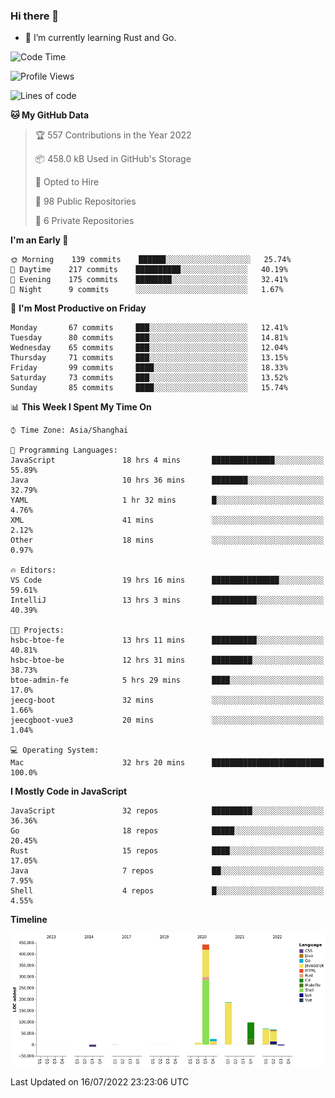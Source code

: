 ### Hi there 👋

- 🌱 I’m currently learning Rust and Go.

<!--START_SECTION:waka-->
![Code Time](http://img.shields.io/badge/Code%20Time-584%20hrs%2043%20mins-blue)

![Profile Views](http://img.shields.io/badge/Profile%20Views-0-blue)

![Lines of code](https://img.shields.io/badge/From%20Hello%20World%20I%27ve%20Written-895%20Thousand%20lines%20of%20code-blue)

**🐱 My GitHub Data** 

> 🏆 557 Contributions in the Year 2022
 > 
> 📦 458.0 kB Used in GitHub's Storage 
 > 
> 💼 Opted to Hire
 > 
> 📜 98 Public Repositories 
 > 
> 🔑 6 Private Repositories  
 > 
**I'm an Early 🐤** 

```text
🌞 Morning    139 commits    ██████░░░░░░░░░░░░░░░░░░░   25.74% 
🌆 Daytime    217 commits    ██████████░░░░░░░░░░░░░░░   40.19% 
🌃 Evening    175 commits    ████████░░░░░░░░░░░░░░░░░   32.41% 
🌙 Night      9 commits      ░░░░░░░░░░░░░░░░░░░░░░░░░   1.67%

```
📅 **I'm Most Productive on Friday** 

```text
Monday       67 commits     ███░░░░░░░░░░░░░░░░░░░░░░   12.41% 
Tuesday      80 commits     ███░░░░░░░░░░░░░░░░░░░░░░   14.81% 
Wednesday    65 commits     ███░░░░░░░░░░░░░░░░░░░░░░   12.04% 
Thursday     71 commits     ███░░░░░░░░░░░░░░░░░░░░░░   13.15% 
Friday       99 commits     ████░░░░░░░░░░░░░░░░░░░░░   18.33% 
Saturday     73 commits     ███░░░░░░░░░░░░░░░░░░░░░░   13.52% 
Sunday       85 commits     ████░░░░░░░░░░░░░░░░░░░░░   15.74%

```


📊 **This Week I Spent My Time On** 

```text
⌚︎ Time Zone: Asia/Shanghai

💬 Programming Languages: 
JavaScript               18 hrs 4 mins       ██████████████░░░░░░░░░░░   55.89% 
Java                     10 hrs 36 mins      ████████░░░░░░░░░░░░░░░░░   32.79% 
YAML                     1 hr 32 mins        █░░░░░░░░░░░░░░░░░░░░░░░░   4.76% 
XML                      41 mins             ░░░░░░░░░░░░░░░░░░░░░░░░░   2.12% 
Other                    18 mins             ░░░░░░░░░░░░░░░░░░░░░░░░░   0.97%

🔥 Editors: 
VS Code                  19 hrs 16 mins      ███████████████░░░░░░░░░░   59.61% 
IntelliJ                 13 hrs 3 mins       ██████████░░░░░░░░░░░░░░░   40.39%

🐱‍💻 Projects: 
hsbc-btoe-fe             13 hrs 11 mins      ██████████░░░░░░░░░░░░░░░   40.81% 
hsbc-btoe-be             12 hrs 31 mins      █████████░░░░░░░░░░░░░░░░   38.73% 
btoe-admin-fe            5 hrs 29 mins       ████░░░░░░░░░░░░░░░░░░░░░   17.0% 
jeecg-boot               32 mins             ░░░░░░░░░░░░░░░░░░░░░░░░░   1.66% 
jeecgboot-vue3           20 mins             ░░░░░░░░░░░░░░░░░░░░░░░░░   1.04%

💻 Operating System: 
Mac                      32 hrs 20 mins      █████████████████████████   100.0%

```

**I Mostly Code in JavaScript** 

```text
JavaScript               32 repos            █████████░░░░░░░░░░░░░░░░   36.36% 
Go                       18 repos            █████░░░░░░░░░░░░░░░░░░░░   20.45% 
Rust                     15 repos            ████░░░░░░░░░░░░░░░░░░░░░   17.05% 
Java                     7 repos             ██░░░░░░░░░░░░░░░░░░░░░░░   7.95% 
Shell                    4 repos             █░░░░░░░░░░░░░░░░░░░░░░░░   4.55%

```


**Timeline**

![Chart not found](https://raw.githubusercontent.com/elton/elton/main/charts/bar_graph.png) 


 Last Updated on 16/07/2022 23:23:06 UTC
<!--END_SECTION:waka-->

<!--
**elton/elton** is a ✨ _special_ ✨ repository because its `README.md` (this file) appears on your GitHub profile.

Here are some ideas to get you started:

- 🔭 I’m currently working on ...
- 🌱 I’m currently learning ...
- 👯 I’m looking to collaborate on ...
- 🤔 I’m looking for help with ...
- 💬 Ask me about ...
- 📫 How to reach me: ...
- 😄 Pronouns: ...
- ⚡ Fun fact: ...
-->
